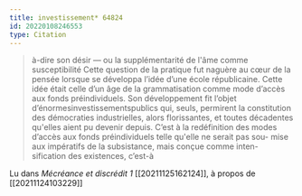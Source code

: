 ```yaml
---
title: investissement* 64824
id: 20220108246553
type: Citation
---
```


> à-dire son désir — ou la supplémentarité de l'âme comme susceptibilité Cette question de la pratique fut naguère au cœur de la pensée lorsque se développa l’idée d’une école républicaine. Cette idée était celle d’un âge de la grammatisation comme mode d’accès aux fonds préindividuels. Son développement fit l’objet d’énormesinvestissementspublics qui, seuls, permirent la constitution des démocraties industrielles, alors florissantes, et toutes décadentes qu'elles aient pu devenir depuis. C’est à la redéfinition des modes d’accès aux fonds préindividuels telle qu'elle ne serait pas sou- mise aux impératifs de la subsistance, mais conçue comme inten- sification des existences, c’est-à

Lu dans *Mécréance et discrédit 1* [[20211125162124]], à propos de [[20211124103229]]